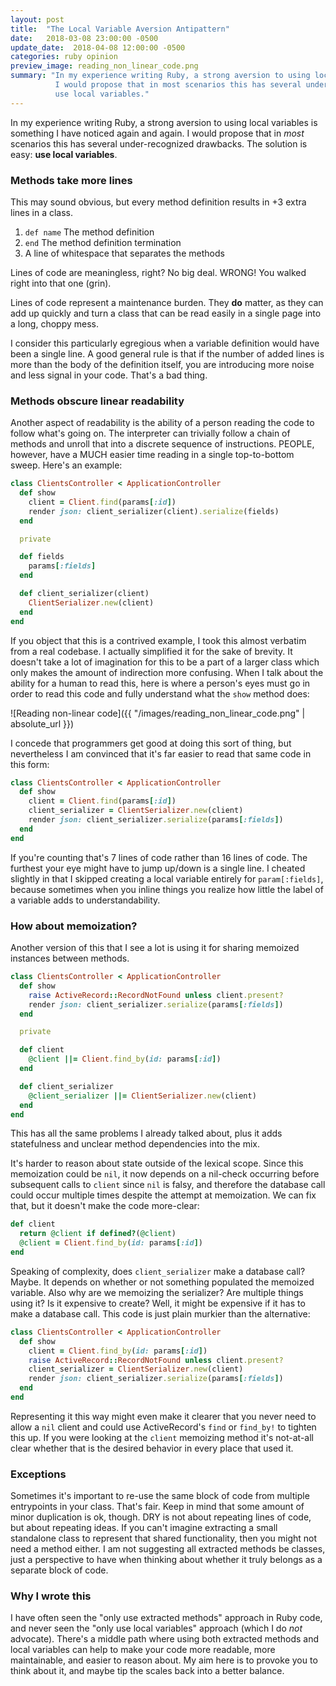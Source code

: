 ```yaml
---
layout: post
title:  "The Local Variable Aversion Antipattern"
date:   2018-03-08 23:00:00 -0500
update_date:  2018-04-08 12:00:00 -0500
categories: ruby opinion
preview_image: reading_non_linear_code.png
summary: "In my experience writing Ruby, a strong aversion to using local variables is something I have noticed again and again.
          I would propose that in most scenarios this has several under-recognized drawbacks. The solution is easy:
          use local variables."   
---
```

In my experience writing Ruby, a strong aversion to using local variables is something I have noticed again and again.
I would propose that in *most* scenarios this has several under-recognized drawbacks. The solution is easy:
**use local variables**. 

### Methods take more lines

This may sound obvious, but every method definition results in +3 extra lines in a class.

1. `def name` The method definition
1. `end` The method definition termination 
1. A line of whitespace that separates the methods

Lines of code are meaningless, right? No big deal. WRONG! You walked right into that one (grin).

Lines of code represent a maintenance burden. They **do** matter, as they can add up quickly and turn a class
that can be read easily in a single page into a long, choppy mess.

I consider this particularly egregious when a variable definition would have been a single line. A good general rule is
that if the number of added lines is more than the body of the definition itself, you are introducing more noise and
less signal in your code. That's a bad thing.

### Methods obscure linear readability

Another aspect of readability is the ability of a person reading the code to follow what's going on. The interpreter can
trivially follow a chain of methods and unroll that into a discrete sequence of instructions. PEOPLE, however, have a
MUCH easier time reading in a single top-to-bottom sweep. Here's an example:

```ruby
class ClientsController < ApplicationController
  def show
    client = Client.find(params[:id])
    render json: client_serializer(client).serialize(fields)
  end

  private

  def fields
    params[:fields]
  end

  def client_serializer(client)
    ClientSerializer.new(client)
  end
end
```

If you object that this is a contrived example, I took this almost verbatim from a real codebase. I actually simplified 
it for the sake of brevity. It doesn't take a lot of imagination for this to be a part of a larger class which only
makes the amount of indirection more confusing. When I talk about the ability for a human to read this, here is where
a person's eyes must go in order to read this code and fully understand what the `show` method does:

![Reading non-linear code]({{ "/images/reading_non_linear_code.png" | absolute_url }})

I concede that programmers get good at doing this sort of thing, but nevertheless I am convinced that it's far easier to
read that same code in this form:

```ruby
class ClientsController < ApplicationController
  def show
    client = Client.find(params[:id])
    client_serializer = ClientSerializer.new(client)
    render json: client_serializer.serialize(params[:fields])
  end
end
```

If you're counting that's 7 lines of code rather than 16 lines of code. The furthest your eye might have to jump up/down
is a single line. I cheated slightly in that I skipped creating a local variable entirely for `param[:fields]`, because
sometimes when you inline things you realize how little the label of a variable adds to understandability.

### How about memoization?

Another version of this that I see a lot is using it for sharing memoized instances between methods.

```ruby
class ClientsController < ApplicationController
  def show
    raise ActiveRecord::RecordNotFound unless client.present?
    render json: client_serializer.serialize(params[:fields])
  end

  private

  def client
    @client ||= Client.find_by(id: params[:id])
  end

  def client_serializer
    @client_serializer ||= ClientSerializer.new(client)
  end
end
```

This has all the same problems I already talked about, plus it adds statefulness and unclear method dependencies into
the mix.

It's harder to reason about state outside of the lexical scope. Since this memoization could be `nil`, it now depends on a
nil-check occurring before subsequent calls to `client` since `nil` is falsy, and therefore the database call could
occur multiple times despite the attempt at memoization. We can fix that, but it doesn't make the code more-clear:

```ruby
def client
  return @client if defined?(@client)
  @client = Client.find_by(id: params[:id])
end
```

Speaking of complexity, does `client_serializer` make a database call? Maybe. It depends on whether or not something
populated the memoized variable. Also why are we memoizing the serializer? Are multiple things using it? Is it expensive
to create? Well, it might be expensive if it has to make a database call. This code is just plain murkier than the
alternative:

```ruby
class ClientsController < ApplicationController
  def show
    client = Client.find_by(id: params[:id])
    raise ActiveRecord::RecordNotFound unless client.present?
    client_serializer = ClientSerializer.new(client)
    render json: client_serializer.serialize(params[:fields])
  end
end
```

Representing it this way might even make it clearer that you never need to allow a `nil` client and could use
ActiveRecord's `find` or `find_by!` to tighten this up. If you were looking at the `client` memoizing method
it's not-at-all clear whether that is the desired behavior in every place that used it.
 
### Exceptions

Sometimes it's important to re-use the same block of code from multiple entrypoints in your class. That's fair. Keep
in mind that some amount of minor duplication is ok, though. DRY is not about repeating lines of code, but about repeating
ideas. If you can't imagine extracting a small standalone class to represent that shared functionality, then you might
not need a method either. I am not suggesting all extracted methods be classes, just a perspective to have when thinking
about whether it truly belongs as a separate block of code.

### Why I wrote this

I have often seen the "only use extracted methods" approach in Ruby code, and never seen the "only use local variables"
approach (which I do *not* advocate). There's a middle path where using both extracted methods and local variables can
help to make your code more readable, more maintainable, and easier to reason about. My aim here is to provoke you to
think about it, and maybe tip the scales back into a better balance.
